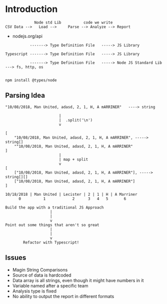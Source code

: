# Introduction

```
             Node std Lib          code we write   
CSV Data -->   Load -->     Parse --> Analyze --> Report

```

- nodejs.org/api



```
           -------> Type Definition File   -----> JS Library 
 
Typescript -------> Type Definition File   -----> JS Library
 
           -------> Type Definition File   -----> Node JS Standard Lib ---> fs, http, os


npm install @types/node

```

## Parsing Idea
```
"10/08/2018, Man United, adasd, 2, 1, H, A mARRINER"   ----> string

                        |
                        |  .split('\n')
                        v

[
    "10/08/2018, Man United, adasd, 2, 1, H, A mARRINER", -----> string[]
    ""10/08/2018, Man United, adasd, 2, 1, H, A mARRINER"
]
                        |
                        | map + split
                        v
[
    ["10/08/2018, Man United, adasd, 2, 1, H, A mARRINER"], -----> string[][]
    ["10/08/2018, Man United, adasd, 2, 1, H, A mARRINER"]
]

```

```
10/18/2018 | Man United | Lecister | 2 | 1 | H | A Marriner
      0          1            2      3   4   5       6

```

```
Build the app with a traditional JS Approach
                    |
                    |
                    v
Point out some things that aren't so great
                    |
                    |
                    v
        Refactor with Typescript!
```

## Issues
- Magin String Comparisons
- Source of data is hardcoded
- Data array is all strings, even though it might have numbers in it
- Variable named after a specific team
- Analysis type is fixed
- No ability to output the report in different formats